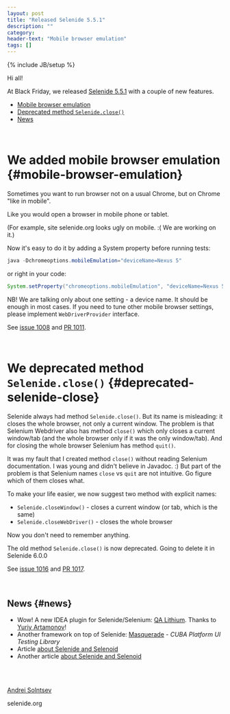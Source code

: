 ```yaml
---
layout: post
title: "Released Selenide 5.5.1"
description: ""
category:
header-text: "Mobile browser emulation"
tags: []
---
```

{% include JB/setup %}

Hi all!

At Black Friday, we released [Selenide 5.5.1](https://github.com/selenide/selenide/milestone/86?closed=1) with a couple of new features.

* [Mobile browser emulation](#mobile-browser-emulation)
* [Deprecated method `Selenide.close()`](#deprecated-selenide-close)
* [News](#news)

<br/> 

# We added mobile browser emulation {#mobile-browser-emulation}

Sometimes you want to run browser not on a usual Chrome, but on Chrome "like in mobile".

Like you would open a browser in mobile phone or tablet. 

(For example, site selenide.org looks ugly on mobile. :( We are working on it.)

Now it's easy to do it by adding a System property before running tests:

```java
java -Dchromeoptions.mobileEmulation="deviceName=Nexus 5"
```

or right in your code: 

```java
System.setProperty("chromeoptions.mobileEmulation", "deviceName=Nexus 5");
```

NB! We are talking only about one setting - a device name. It should be enough in most cases.
If you need to tune other mobile browser settings, please implement `WebDriverProvider` interface.

See [issue 1008](https://github.com/selenide/selenide/issues/1008) and [PR 1011](https://github.com/selenide/selenide/pull/1011).

<br/>

# We deprecated method `Selenide.close()` {#deprecated-selenide-close}

Selenide always had method `Selenide.close()`. But its name is misleading: it closes the whole browser, not only a current window.
The problem is that Selenium Webdriver also has method `close()` which only closes a current window/tab (and the whole browser only if it was the only window/tab).
And for closing the whole browser Selenium has method `quit()`. 

It was my fault that I created method `close()` without reading Selenium documentation. I was young and didn't believe in Javadoc. :)
But part of the problem is that Selenium names `close` vs `quit` are not intuitive. Go figure which of them closes what.

To make your life easier, we now suggest two method with explicit names:
* `Selenide.closeWindow()` - closes a current window (or tab, which is the same)
* `Selenide.closeWebDriver()` - closes the whole browser

Now you don't need to remember anything.

The old method `Selenide.close()` is now deprecated. Going to delete it in Selenide 6.0.0

See [issue 1016](https://github.com/selenide/selenide/issues/1016) and [PR 1017](https://github.com/selenide/selenide/pull/1017).

<br/>


## News {#news}

* Wow! A new IDEA plugin for Selenide/Selenium: [QA Lithium](https://plugins.jetbrains.com/plugin/13267-qa-lithium). Thanks to [Yuriy Artamonov](https://strangeway.org/)!
* Another framework on top of Selenide: [Masquerade](https://github.com/cuba-platform/masquerade) - _CUBA Platform UI Testing Library_  
* Article [about Selenide and Selenoid](https://medium.com/swlh/selenide-in-testing-process-automatisation-through-selenoid-in-the-docker-container-48e659d2ee72)
* Another article [about Selenide and Selenoid](https://www.intexsoft.com/blog/post/selenide-docker.html)

<br>

<br>

[Andrei Solntsev](http://asolntsev.github.io/)

selenide.org
